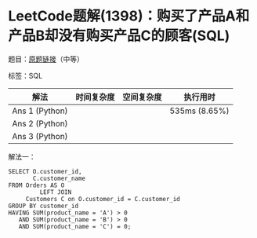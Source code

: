 # LeetCode题解(1398)：购买了产品A和产品B却没有购买产品C的顾客(SQL)

题目：[原题链接](https://leetcode-cn.com/problems/customers-who-bought-products-a-and-b-but-not-c/)（中等）

标签：SQL

| 解法           | 时间复杂度 | 空间复杂度 | 执行用时      |
| -------------- | ---------- | ---------- | ------------- |
| Ans 1 (Python) |            |            | 535ms (8.65%) |
| Ans 2 (Python) |            |            |               |
| Ans 3 (Python) |            |            |               |

解法一：

```mysql
SELECT O.customer_id,
       C.customer_name
FROM Orders AS O
         LEFT JOIN
     Customers C on O.customer_id = C.customer_id
GROUP BY customer_id
HAVING SUM(product_name = 'A') > 0
   AND SUM(product_name = 'B') > 0
   AND SUM(product_name = 'C') = 0;
```